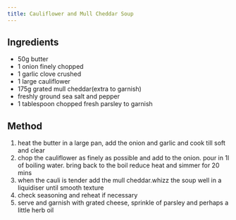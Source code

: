 ```yaml
---
title: Cauliflower and Mull Cheddar Soup
---
```


## Ingredients

-   50g butter
-   1 onion finely chopped
-   1 garlic clove crushed
-   1 large cauliflower
-   175g grated mull cheddar(extra to garnish)
-   freshly ground sea salt and pepper
-   1 tablespoon chopped fresh parsley to garnish

## Method

1.  heat the butter in a large pan, add the onion and garlic and cook till soft and clear
2.  chop the cauliflower as finely as possible and add to the onion. pour in 1l of boiling water. bring back to the boil reduce heat and simmer for 20 mins
3.  when the cauli is tender add the mull cheddar.whizz the soup well in a liquidiser until smooth texture
4.  check seasoning and reheat if necessary
5.  serve and garnish with grated cheese, sprinkle of parsley and perhaps a little herb oil
